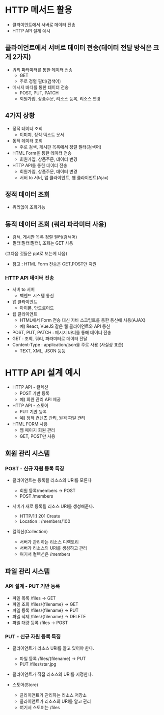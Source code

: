 # HTTP 메서드 활용
- 클라이언트에서 서버로 데이터 전송
- HTTP API 설계 예시 


## 클라이언트에서 서버로 데이터 전송(데이터 전달 방식은 크게 2가지)
- 쿼리 파라미터를 통한 데이터 전송
  - GET
  - 주로 정렬 필터(검색어)
- 메시지 바디를 통한 데이터 전송
  - POST, PUT, PATCH
  - 회원가입, 상품주문, 리소스 등록, 리소스 변경

## 4가지 상황
- 정적 데이터 조회
  - 이미지, 정적 텍스트 문서
- 동적 데이터 조회
  - 주로 검색, 게시판 목록에서 정렬 필터(검색어)
- HTML Form을 통한 데이터 전송
  - 회원가입, 상품주문, 데이터 변경
- HTTP API를 통한 데이터 전송
  - 회원가입, 상품주문, 데이터 변경
  - 서버 to 서버, 앱 클라이언트, 웹 클라이언트(Ajax)

## 정적 데이터 조회
- 쿼리없이 조회가능

## 동적 데이터 조회 (쿼리 파라미터 사용)
- 검색, 게시판 목록 정렬 필터(검색어)
- 필터!필터!필터!, 조회는 GET 사용

(그다음 것들은 ppt로 보는게 나음)

- 참고 : HTML Form 전송은 GET,POST만 지원


### HTTP API 데이터 전송
- 서버 to 서버
  - 백엔드 시스템 통신
- 앱 클라이언트
  - 아이폰, 안드로이드
- 웹 클라이언트
  - HTML에서 Form 전송 대신 자바 스크립트를 통한 통신에 사용(AJAX)
  - 예) React, VueJS 같은 웹 클라이언트와 API 통신
- POST, PUT, PATCH : 메시지 바디를 통해 데이터 전송
- GET : 조회, 쿼리, 파라미터로 데이터 전달
- Content-Type : application/json을 주로 사용 (사실상 표준)
  - TEXT, XML, JSON 등등


# HTTP API 설계 예시
- HTTP API - 컬렉션
  - POST 기반 등록
  - 예) 회원 관리 API 제공
- HTTP API - 스토어
  - PUT 기반 등록
  - 예) 정적 컨텐츠 관리, 원격 파일 관리
- HTML FORM 사용
  - 웹 페이지 회원 관리
  - GET, POST만 사용

## 회원 관리 시스템
### POST - 신규 자원 등록 특징
- 클라이언트는 등록될 리소스의 URI를 모른다
  - 회원 등록/members -> POST
  - POST /members
- 서버가 새로 등록될 리소스 URI를 생성해준다.
  - HTTP/1.1 201 Create
  - Location : /members/100

- 컬렉션(Collection)
  - 서버가 관리하는 리소스 디렉토리
  - 서버가 리소스의 URI를 생성하고 관리
  - 여기서 컬렉션은 /members

## 파일 관리 시스템
### API 설계 - PUT 기반 등록
- 파일 목록 /files -> GET
- 파일 조회 /files/{filename} -> GET
- 파일 등록 /files/{filename} -> PUT
- 파일 삭제 /files/{filename} -> DELETE
- 파일 대량 등록 /files -> POST

### PUT - 신규 자원 등록 특징
- 클라이언트가 리소스 URI를 알고 있어야 한다.
  - 파일 등록 /files/{filename} -> PUT
  - PUT /files/star.jpg

- 클라이언트가 직접 리소스의 URI를 지정한다.
- 스토어(Store)
  - 클라이언트가 관리하는 리소스 저장소
  - 클라이언트가 리소스의 URI를 알고 관리
  - 여기서 스토어는 /files




























